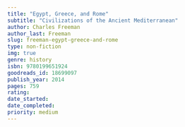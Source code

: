 ```yaml
---
title: "Egypt, Greece, and Rome"
subtitle: "Civilizations of the Ancient Mediterranean"
author: Charles Freeman
author_last: Freeman
slug: freeman-egypt-greece-and-rome
type: non-fiction
img: true
genre: history
isbn: 9780199651924
goodreads_id: 18699097
publish_year: 2014
pages: 759
rating: 
date_started:
date_completed:
priority: medium
---
```

